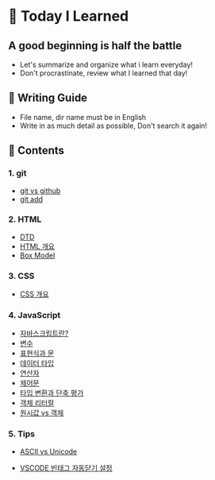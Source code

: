 # &#128640; Today I Learned


## A good beginning is half the battle

- Let's summarize and organize what i learn everyday!
- Don't procrastinate, review what I learned that day!



## &#127775; Writing Guide

- File name, dir name must be in English
- Write in as much detail as possible, Don't search it again!



## &#128123; Contents

### 1. git

- [git vs github](https://github.com/cjy0019/TIL/blob/master/github/git%20start.md)
- [git add](https://github.com/cjy0019/TIL/blob/master/github/git%20add.md)

### 2. HTML

- [DTD](https://github.com/cjy0019/TIL/blob/master/first%20week/1%20DTD.md)
- [HTML 개요](https://github.com/cjy0019/TIL/blob/master/HTML/2%20HTML%20start.md)
- [Box Model](https://github.com/cjy0019/TIL/blob/master/HTML/3%20Box%20Model.md)

### 3. CSS

- [CSS 개요](https://github.com/cjy0019/TIL/blob/master/CSS/CSS%20start.md)

### 4. JavaScript

- [자바스크립트란?](https://github.com/cjy0019/TIL/blob/master/JavaScript/1%20JavaScript%20start.md)
- [변수](https://github.com/cjy0019/TIL/blob/master/JavaScript/2%20variable.md)
- [표현식과 문](https://github.com/cjy0019/TIL/blob/master/JavaScript/3%20expression%20and%20statement.md)
- [데이터 타입](https://github.com/cjy0019/TIL/blob/master/JavaScript/4%20data%20type.md)
- [연산자](https://github.com/cjy0019/TIL/blob/master/JavaScript/5%20oprator.md)
- [제어문](https://github.com/cjy0019/TIL/blob/master/JavaScript/6%20control%20flow%20statement.md)
- [타입 변환과 단축 평가](https://github.com/cjy0019/TIL/blob/master/JavaScript/7%20type%20casting.md)
- [객체 리터럴](https://github.com/cjy0019/TIL/blob/master/JavaScript/8%20object.md)
- [원시값 vs 객체](https://github.com/cjy0019/TIL/blob/master/JavaScript/9%20primitive%20vs%20object.md)

### 5. Tips

- [ASCII vs Unicode](https://github.com/cjy0019/TIL/blob/master/JavaScript/TIP%20ASCII%20vs%20Unicode.md)

- [VSCODE 빈태그 자동닫기 설정](https://github.com/cjy0019/TIL/blob/master/first%20week/AutoClosing.md)

